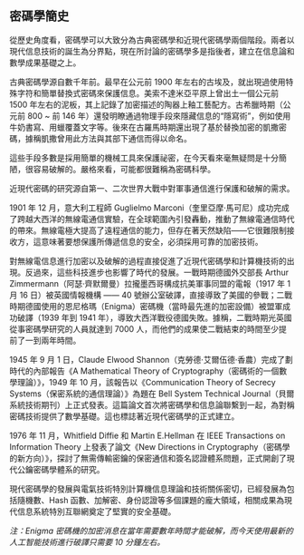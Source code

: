 ## 密碼學簡史

從歷史角度看，密碼學可以大致分為古典密碼學和近現代密碼學兩個階段。兩者以現代信息技術的誕生為分界點，現在所討論的密碼學多是指後者，建立在信息論和數學成果基礎之上。

古典密碼學源自數千年前。最早在公元前 1900 年左右的古埃及，就出現過使用特殊字符和簡單替換式密碼來保護信息。美索不達米亞平原上曾出土一個公元前 1500 年左右的泥板，其上記錄了加密描述的陶器上釉工藝配方。古希臘時期（公元前 800 ~ 前 146 年）還發明瞭通過物理手段來隱藏信息的“隱寫術”，例如使用牛奶書寫、用蠟覆蓋文字等。後來在古羅馬時期還出現了基於替換加密的凱撒密碼，據稱凱撒曾用此方法與其部下通信而得以命名。

這些手段多數是採用簡單的機械工具來保護祕密，在今天看來毫無疑問是十分簡陋，很容易破解的。嚴格來看，可能都很難稱為密碼科學。

近現代密碼的研究源自第一、二次世界大戰中對軍事通信進行保護和破解的需求。

1901 年 12 月，意大利工程師 Guglielmo Marconi（奎里亞摩·馬可尼）成功完成了跨越大西洋的無線電通信實驗，在全球範圍內引發轟動，推動了無線電通信時代的帶來。無線電極大提高了遠程通信的能力，但存在著天然缺陷——它很難限制接收方，這意味著要想保護所傳遞信息的安全，必須採用可靠的加密技術。

對無線電信息進行加密以及破解的過程直接促進了近現代密碼學和計算機技術的出現。反過來，這些科技進步也影響了時代的發展。一戰時期德國外交部長 Arthur Zimmermann（阿瑟·齊默爾曼）拉攏墨西哥構成抗美軍事同盟的電報（1917 年 1 月 16 日）被英國情報機構 —— 40 號辦公室破譯，直接導致了美國的參戰；二戰時期德國使用的恩尼格瑪（Enigma）密碼機（當時最先進的加密設備）被盟軍成功破譯（1939 年到 1941 年），導致大西洋戰役德國失敗。據稱，二戰時期光英國從事密碼學研究的人員就達到 7000 人，而他們的成果使二戰結束的時間至少提前了一到兩年時間。

1945 年 9 月 1 日，Claude Elwood Shannon（克勞德·艾爾伍德·香農）完成了劃時代的內部報告《A Mathematical Theory of Cryptography（密碼術的一個數學理論）》，1949 年 10 月，該報告以《Communication Theory of Secrecy Systems（保密系統的通信理論）》為題在 Bell System Technical Journal（貝爾系統技術期刊）上正式發表。這篇論文首次將密碼學和信息論聯繫到一起，為對稱密碼技術提供了數學基礎。這也標誌著近現代密碼學的正式建立。

1976 年 11 月，Whitfield Diffie 和 Martin E.Hellman 在 IEEE Transactions on Information Theory 上發表了論文《New Directions in Cryptography（密碼學的新方向）》，探討了無需傳輸密鑰的保密通信和簽名認證體系問題，正式開創了現代公鑰密碼學體系的研究。

現代密碼學的發展與電氣技術特別計算機信息理論和技術關係密切，已經發展為包括隨機數、Hash 函數、加解密、身份認證等多個課題的龐大領域，相關成果為現代信息系統特別互聯網奠定了堅實的安全基礎。

*注：Enigma 密碼機的加密消息在當年需要數年時間才能破解，而今天使用最新的人工智能技術進行破譯只需要 10 分鐘左右。*